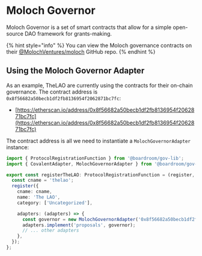 # Moloch Governor

Moloch Governor is a set of smart contracts that allow for a simple open-source DAO framework for grants-making.

{% hint style="info" %}
You can view the Moloch governance contracts on their [@MolochVentures/moloch](https://github.com/MolochVentures/moloch) GitHub repo.
{% endhint %}

## Using the Moloch Governor Adapter

As an example, TheLAO are currently using the contracts for their on-chain governance. The contract address is `0x8f56682a50becb1df2fb8136954f2062871bc7fc`:

* [https://etherscan.io/address/0x8f56682a50becb1df2fb8136954f2062871bc7fc](https://etherscan.io/address/0x8f56682a50becb1df2fb8136954f2062871bc7fc)

The contract address is all we need to instantiate a `MolochGovernorAdapter` instance:

```typescript
import { ProtocolRegistrationFunction } from '@boardroom/gov-lib';
import { CovalentAdapter, MolochGovernorAdapter } from '@boardroom/gov-adapters';

export const registerTheLAO: ProtocolRegistrationFunction = (register, transports) => {
  const cname = 'thelao';
  register({
    cname: cname,
    name: 'The LAO',
    category: ['Uncategorized'],

    adapters: (adapters) => {
      const governor = new MolochGovernorAdapter('0x8f56682a50becb1df2fb8136954f2062871bc7fc', transports, 1, cname);
      adapters.implement('proposals', governor);
      // ... other adapters
    },
  });
};
```


